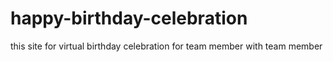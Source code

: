 # happy-birthday-celebration
this site for virtual birthday celebration for team member with team member
